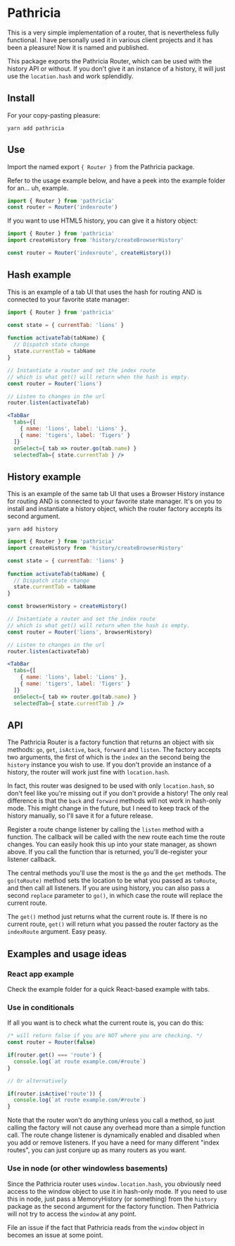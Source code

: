 # Pathricia

This is a very simple implementation of a router, that is nevertheless fully functional. I have personally used it in various client projects and it has been a pleasure! Now it is named and published.

This package exports the Pathricia Router, which can be used with the history API or without. If you don't give it an instance of a history, it will just use the `location.hash` and work splendidly.

## Install

For your copy-pasting pleasure:

`yarn add pathricia`

## Use

Import the named export `{ Router }` from the Pathricia package.

Refer to the usage example below, and have a peek into the example folder for an... uh, example.

```js
import { Router } from 'pathricia'
const router = Router('indexroute')
```

If you want to use HTML5 history, you can give it a history object:

```js
import { Router } from 'pathricia'
import createHistory from 'history/createBrowserHistory'

const router = Router('indexroute', createHistory())
```

## Hash example

This is an example of a tab UI that uses the hash for routing AND is connected to your favorite state manager:

```jsx harmony
import { Router } from 'pathricia'

const state = { currentTab: 'lions' }
 
function activateTab(tabName) {
  // Dispatch state change
  state.currentTab = tabName
}

// Instantiate a router and set the index route
// which is what get() will return when the hash is empty.
const router = Router('lions')

// Listen to changes in the url
router.listen(activateTab)

<TabBar
  tabs={[
    { name: 'lions', label: 'Lions' },
    { name: 'tigers', label: 'Tigers' }
  ]}
  onSelect={ tab => router.go(tab.name) }
  selectedTab={ state.currentTab } />
```

## History example

This is an example of the same tab UI that uses a Browser History instance for routing AND is connected to your favorite state manager. It's on you to install and instantiate a history object, which the router factory accepts its second argument.

`yarn add history`

```jsx harmony
import { Router } from 'pathricia'
import createHistory from 'history/createBrowserHistory'

const state = { currentTab: 'lions' }
 
function activateTab(tabName) {
  // Dispatch state change
  state.currentTab = tabName
}

const browserHistory = createHistory()

// Instantiate a router and set the index route
// which is what get() will return when the hash is empty.
const router = Router('lions', browserHistory)

// Listen to changes in the url
router.listen(activateTab)

<TabBar
  tabs={[
    { name: 'lions', label: 'Lions' },
    { name: 'tigers', label: 'Tigers' }
  ]}
  onSelect={ tab => router.go(tab.name) }
  selectedTab={ state.currentTab } />
```


## API

The Pathricia Router is a factory function that returns an object with six methods: `go`, `get`, `isActive`, `back`, `forward` and `listen`. The factory accepts two arguments, the first of which is the `index` an the second being the `history` instance you wish to use. If you don't provide an instance of a history, the router will work just fine with `location.hash`.

In fact, this router was designed to be used with only `location.hash`, so don't feel like you're missing out if you don't provide a history! The only real difference is that the `back` and `forward` methods will not work in hash-only mode. This might change in the future, but I need to keep track of the history manually, so I'll save it for a future release.

Register a route change listener by calling the `listen` method with a function. The callback will be called with the new route each time the route changes. You can easily hook this up into your state manager, as shown above. If you call the function thar is returned, you'll de-register your listener callback.

The central methods you'll use the most is the `go` and the `get` methods. The `go(toRoute)` method sets the location to be what you passed as `toRoute`, and then call all listeners. If you are using history, you can also pass a second `replace` parameter to `go()`, in which case the route will replace the current route.

The `get()` method just returns what the current route is. If there is no current route, `get()` will return what you passed the router factory as the `indexRoute` argument. Easy peasy.

## Examples and usage ideas

### React app example

Check the example folder for a quick React-based example with tabs.

### Use in conditionals

If all you want is to check what the current route is, you can do this:

```js
/* will return false if you are NOT where you are checking. */
const router = Router(false)

if(router.get() === 'route') {
  console.log(`at route example.com/#route`)
}

// Or alternatively

if(router.isActive('route')) {
  console.log(`at route example.com/#route`)
}

```

Note that the router won't do anything unless you call a method, so just calling the factory will not cause any overhead more than a simple function call. The route change listener is dynamically enabled and disabled when you add or remove listeners. If you have a need for many different "index routes", you can just conjure up as many routers as you want.

### Use in node (or other windowless basements)

Since the Pathricia router uses `window.location.hash`, you obviously need access to the window object to use it in hash-only mode. If you need to use this in node, just pass a MemoryHistory (or something) from the `history` package as the second argument for the factory function. Then Pathricia will not try to access the `window` at any point.

File an issue if the fact that Pathricia reads from the `window` object in becomes an issue at some point.
